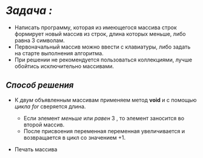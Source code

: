 # _Задача :_

* Написать программу, которая из имеющегося массива строк формирует новый массив из строк, длина которых меньше, либо равна 3 символам.
* Первоначальный массив можно ввести с клавиатуры, либо задать на старте выполнения алгоритма. 
* При решении не рекомендуется пользоваться коллекциями, лучше обойтись исключительно массивами.

## _**Способ решения**_

* К  _двум_ объявленным массивам применяем  метод  __void__ и с помощью _цикла for_ сверяется длина.

  * Если элемент _меньше_ или _равен_ 3 , то элемент заносится во второй массив.
  * После присвоения переменная переменная увеличивается и возвращается в цикл со значением +1.

* Печать массива